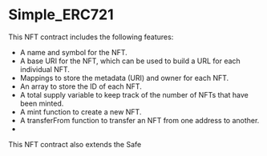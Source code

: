 # Simple_ERC721

This NFT contract includes the following features:

- A name and symbol for the NFT.
- A base URI for the NFT, which can be used to build a URL for each individual NFT.
- Mappings to store the metadata (URI) and owner for each NFT.
- An array to store the ID of each NFT.
- A total supply variable to keep track of the number of NFTs that have been minted.
- A mint function to create a new NFT.
- A transferFrom function to transfer an NFT from one address to another.
-
This NFT contract also extends the Safe
